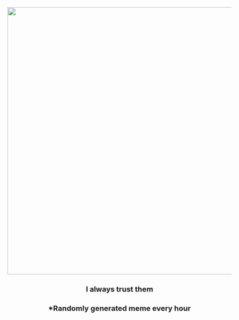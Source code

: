 <p align="center">
        <img src="https://i.redd.it/v3ver9dsilu91.jpg" width="600" height="600">
        </p>
        <h3 align="center">I always trust them</h3>
        <h3 align="center">*Randomly generated meme every hour</h3>
    